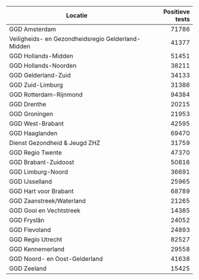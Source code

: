 | Locatie | Positieve tests |
|---------|----------------:|
| GGD Amsterdam                            | 71786 |
| Veiligheids- en Gezondheidsregio Gelderland-Midden | 41377 |
| GGD Hollands-Midden                      | 51451 |
| GGD Hollands-Noorden                     | 38211 |
| GGD Gelderland-Zuid                      | 34133 |
| GGD Zuid-Limburg                         | 31386 |
| GGD Rotterdam-Rijnmond                   | 94384 |
| GGD Drenthe                              | 20215 |
| GGD Groningen                            | 21953 |
| GGD West-Brabant                         | 42595 |
| GGD Haaglanden                           | 69470 |
| Dienst Gezondheid & Jeugd ZHZ            | 31759 |
| GGD Regio Twente                         | 47370 |
| GGD Brabant-Zuidoost                     | 50816 |
| GGD Limburg-Noord                        | 36691 |
| GGD IJsselland                           | 25965 |
| GGD Hart voor Brabant                    | 68789 |
| GGD Zaanstreek/Waterland                 | 21265 |
| GGD Gooi en Vechtstreek                  | 14385 |
| GGD Fryslân                              | 24052 |
| GGD Flevoland                            | 24893 |
| GGD Regio Utrecht                        | 82527 |
| GGD Kennemerland                         | 29558 |
| GGD Noord- en Oost-Gelderland            | 41638 |
| GGD Zeeland                              | 15425 |
